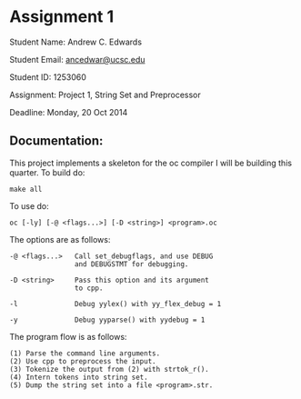 Assignment 1
=========
Student Name:   Andrew C. Edwards

Student Email:  ancedwar@ucsc.edu

Student ID:     1253060

Assignment:     Project 1, String Set and Preprocessor

Deadline:       Monday, 20 Oct 2014


Documentation:
----
This project implements a skeleton for the oc compiler
I will be building this quarter. To build do:

    make all

To use do:

    oc [-ly] [-@ <flags...>] [-D <string>] <program>.oc

The options are as follows:

    -@ <flags...>   Call set_debugflags, and use DEBUG
                    and DEBUGSTMT for debugging.

    -D <string>     Pass this option and its argument
                    to cpp.

    -l              Debug yylex() with yy_flex_debug = 1

    -y              Debug yyparse() with yydebug = 1

The program flow is as follows:

    (1) Parse the command line arguments.
    (2) Use cpp to preprocess the input.
    (3) Tokenize the output from (2) with strtok_r().
    (4) Intern tokens into string set.
    (5) Dump the string set into a file <program>.str.
